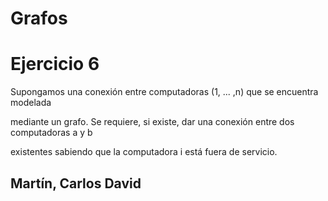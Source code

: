 # Grafos

# Ejercicio 6

Supongamos una conexión entre computadoras (1, ... ,n) que se encuentra modelada

mediante un grafo. Se requiere, si existe, dar una conexión entre dos computadoras a y b

existentes sabiendo que la computadora i está fuera de servicio.

## Martín, Carlos David
